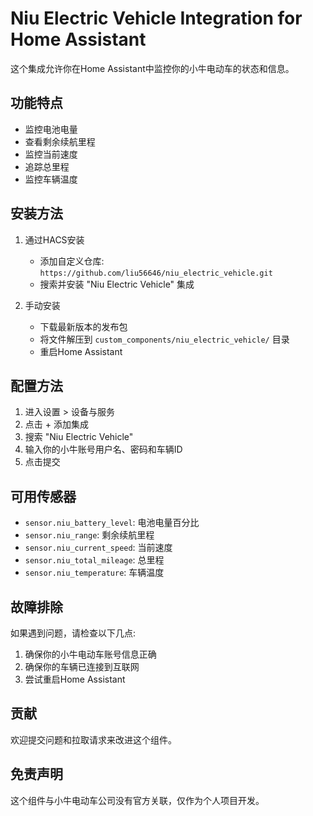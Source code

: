# Niu Electric Vehicle Integration for Home Assistant

这个集成允许你在Home Assistant中监控你的小牛电动车的状态和信息。

## 功能特点
- 监控电池电量
- 查看剩余续航里程
- 监控当前速度
- 追踪总里程
- 监控车辆温度

## 安装方法
1. 通过HACS安装
   - 添加自定义仓库: `https://github.com/liu56646/niu_electric_vehicle.git`
   - 搜索并安装 "Niu Electric Vehicle" 集成

2. 手动安装
   - 下载最新版本的发布包
   - 将文件解压到 `custom_components/niu_electric_vehicle/` 目录
   - 重启Home Assistant

## 配置方法
1. 进入设置 > 设备与服务
2. 点击 + 添加集成
3. 搜索 "Niu Electric Vehicle"
4. 输入你的小牛账号用户名、密码和车辆ID
5. 点击提交

## 可用传感器
- `sensor.niu_battery_level`: 电池电量百分比
- `sensor.niu_range`: 剩余续航里程
- `sensor.niu_current_speed`: 当前速度
- `sensor.niu_total_mileage`: 总里程
- `sensor.niu_temperature`: 车辆温度

## 故障排除
如果遇到问题，请检查以下几点:
1. 确保你的小牛电动车账号信息正确
2. 确保你的车辆已连接到互联网
3. 尝试重启Home Assistant

## 贡献
欢迎提交问题和拉取请求来改进这个组件。

## 免责声明
这个组件与小牛电动车公司没有官方关联，仅作为个人项目开发。